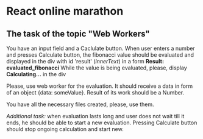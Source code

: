# React online marathon

## The task of the topic "Web Workers"

You have an input field and a Caclulate button. 
When user enters a number and presses Calculate button, the fibonacci value should be evaluated and displayed in the div with id 'result' (*innerText*) in a form **Result: evaluated_fibonacci**
While the value is being evaluated, please, display **Calculating...** in the div

Please, use web worker for the evaluation. It should receive a data in form of an object {data: someValue}. Result of its work should be a Number.

You have all the necessary files created, please, use them.

*Additional task:* when evaluation lasts long and user does not wait till it ends, he should be able to start a new evaluation. Pressing Calculate button should stop ongoing calculation and start new.
